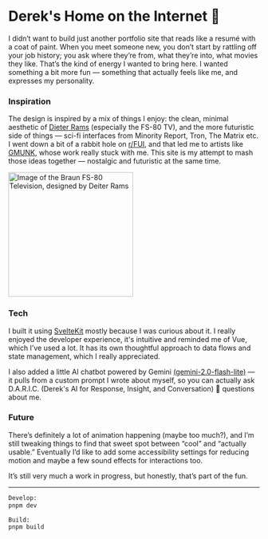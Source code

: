 # Derek's Home on the Internet 🏡

I didn’t want to build just another portfolio site that reads like a resumé with a coat of paint. When you meet someone new, you don’t start by rattling off your job history; you ask where they’re from, what they’re into, what movies they like. That’s the kind of energy I wanted to bring here. I wanted something a bit more fun — something that actually feels like me, and expresses my personality.

### Inspiration
The design is inspired by a mix of things I enjoy: the clean, minimal aesthetic of [Dieter Rams](https://www.vitsoe.com/us/about/good-design#ten-principles-for-good-design) (especially the FS-80 TV), and the more futuristic side of things — sci-fi interfaces from Minority Report, Tron, The Matrix etc. I went down a bit of a rabbit hole on [r/FUI](https://www.reddit.com/r/FUI/), and that led me to artists like [GMUNK](https://gmunk.com/Everything), whose work really stuck with me. This site is my attempt to mash those ideas together — nostalgic and futuristic at the same time.

<img src="https://github.com/user-attachments/assets/4a4e6a0f-37aa-4561-b7aa-52df799380b8" width="250" alt="Image of the Braun FS-80 Television, designed by Deiter Rams" />

### Tech
I built it using [SvelteKit](https://svelte.dev/) mostly because I was curious about it. I really enjoyed the developer experience, it's intuitive and reminded me of Vue, which I’ve used a lot. It has its own thoughtful approach to data flows and state management, which I really appreciated.

I also added a little AI chatbot powered by Gemini [(gemini-2.0-flash-lite)](https://developers.googleblog.com/en/gemini-2-family-expands/) — it pulls from a custom prompt I wrote about myself, so you can actually ask D.A.R.I.C. (Derek's AI for Response, Insight, and Conversation) 🤖 questions about me.

### Future
There’s definitely a lot of animation happening (maybe too much?), and I’m still tweaking things to find that sweet spot between “cool” and “actually usable.” Eventually I’d like to add some accessibility settings for reducing motion and maybe a few sound effects for interactions too.

It’s still very much a work in progress, but honestly, that’s part of the fun.

---

```bash
Develop:
pnpm dev

Build:
pnpm build
```
